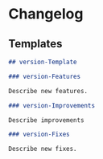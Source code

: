 # Changelog

## Templates

```markdown
## version-Template

### version-Features

Describe new features.

### version-Improvements

Describe improvements

### version-Fixes

Describe new fixes.
```
